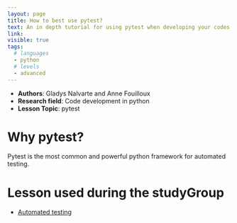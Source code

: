 ```yaml
---
layout: page
title: How to best use pytest?
text: An in depth tutorial for using pytest when developing your codes.
link: 
visible: true
tags:
  # languages
  - python
  # levels
  - advanced
---
```


<!-- change visible to true if you want it on the site -->
<!-- remove any tags listed above that are not relevant -->

 - **Authors**: Gladys Nalvarte and Anne Fouilloux
 - **Research field**: Code development in python
 - **Lesson Topic**: pytest

# Why pytest?

Pytest is the most common and powerful python framework for automated testing.

# Lesson used during the studyGroup

- [Automated testing](https://coderefinery.github.io/testing/)

